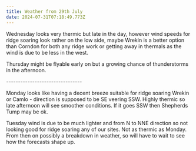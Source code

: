 ```yaml
---
title: Weather from 29th July
date: 2024-07-31T07:18:49.773Z
---
```

Wednesday looks very thermic but late in the day, however wind speeds for ridge soaring look rather on the low side, maybe Wrekin is a better option than Corndon for both any ridge work or getting away in thermals as the wind is due to be less in the west.

Thursday might be flyable early on but a growing chance of thunderstorms in the afternoon.

\--------------------------------

Monday looks like having a decent breeze suitable for ridge soaring Wrekin or Camlo - direction is supposed to be SE veering SSW.  Highly thermic so late afternoon will see smoother conditions.  If it goes SSW then Shepherds Tump may be ok.

Tuesday wind is due to be much lighter and from N to NNE direction so not looking good for ridge soaring any of our sites.  Not as thermic as Monday.  From then on possibly a breakdown in weather, so will have to wait to see how the forecasts shape up.